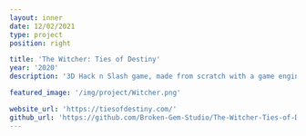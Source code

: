 ```yaml
---
layout: inner
date: 12/02/2021
type: project
position: right

title: 'The Witcher: Ties of Destiny'
year: '2020'
description: '3D Hack n Slash game, made from scratch with a game engine that was developed at the same time as the game, in a group of 29.'

featured_image: '/img/project/Witcher.png'

website_url: 'https://tiesofdestiny.com/'
github_url: 'https://github.com/Broken-Gem-Studio/The-Witcher-Ties-of-Destiny'
---
```

